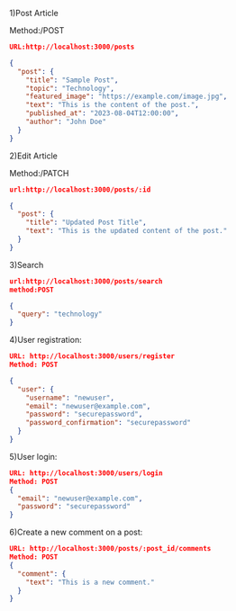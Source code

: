1)Post Article

Method:/POST

```JSON
URL:http://localhost:3000/posts

{
  "post": {
    "title": "Sample Post",
    "topic": "Technology",
    "featured_image": "https://example.com/image.jpg",
    "text": "This is the content of the post.",
    "published_at": "2023-08-04T12:00:00",
    "author": "John Doe"
  }
}
```
2)Edit Article

Method:/PATCH

```JSON
url:http://localhost:3000/posts/:id

{
  "post": {
    "title": "Updated Post Title",
    "text": "This is the updated content of the post."
  }
}
```
3)Search

```JSON
url:http://localhost:3000/posts/search
method:POST

{
  "query": "technology"
}

```
4)User registration:

```JSON
URL: http://localhost:3000/users/register
Method: POST

{
  "user": {
    "username": "newuser",
    "email": "newuser@example.com",
    "password": "securepassword",
    "password_confirmation": "securepassword"
  }
}

```
5)User login:

```JSON
URL: http://localhost:3000/users/login
Method: POST
{
  "email": "newuser@example.com",
  "password": "securepassword"
}
```

6)Create a new comment on a post:
```JSON
URL: http://localhost:3000/posts/:post_id/comments 
Method: POST
{
  "comment": {
    "text": "This is a new comment."
  }
}
```

